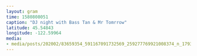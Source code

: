 ```yaml
---
layout: gram
time: 1580808051
caption: "DJ night with Bass Tan & Mr Tomrrow"
latitude: 45.54843
longitude: -122.59964
media:
- media/posts/202002/83659354_591167091732569_259277769921008374_n_17939699185333858.jpg
---
```

